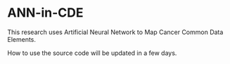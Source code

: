 # ANN-in-CDE
This research uses Artificial Neural Network to Map Cancer Common Data Elements.

How to use the source code will be updated in a few days.
